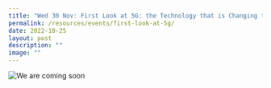 ```yaml
---
title: "Wed 30 Nov: First Look at 5G: the Technology that is Changing the World"
permalink: /resources/events/first-look-at-5g/
date: 2022-10-25
layout: post
description: ""
image: ""
---
```



![We are coming soon](/images/banners-and-logos/Website%20Event%20Placeholder.png)
